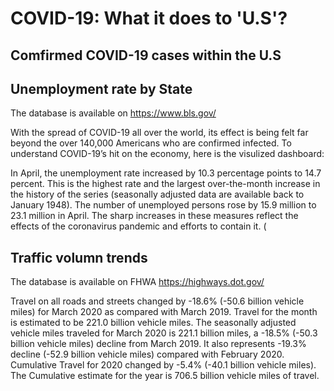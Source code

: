 
# COVID-19: What it does to 'U.S'?

## Comfirmed COVID-19 cases within the U.S

## Unemployment rate by State
The database is available on https://www.bls.gov/

With the spread of COVID-19 all over the world, its effect is being felt far beyond the over 140,000 Americans who are confirmed infected.
To understand COVID-19’s hit on the economy, here is the visulized dashboard:


In April, the unemployment rate increased by 10.3 percentage points to 14.7 percent. This is the
highest rate and the largest over-the-month increase in the history of the series (seasonally adjusted data
are available back to January 1948). The number of unemployed persons rose by 15.9 million to 23.1
million in April. The sharp increases in these measures reflect the effects of the coronavirus pandemic
and efforts to contain it. (
## Traffic volumn trends
The database is available on FHWA https://highways.dot.gov/

Travel on all roads and streets changed by -18.6% (-50.6 billion vehicle miles) for March 2020 as compared with March 2019. Travel for the month is estimated to be 221.0 billion vehicle miles. The seasonally adjusted vehicle miles traveled for March 2020 is 221.1 billion miles, a -18.5% (-50.3 billion vehicle miles) decline from March 2019. It also represents -19.3% decline (-52.9 billion vehicle miles) compared
with February 2020. Cumulative Travel for 2020 changed by -5.4% (-40.1 billion vehicle miles). The Cumulative estimate for the year is 706.5 billion vehicle miles of travel.
